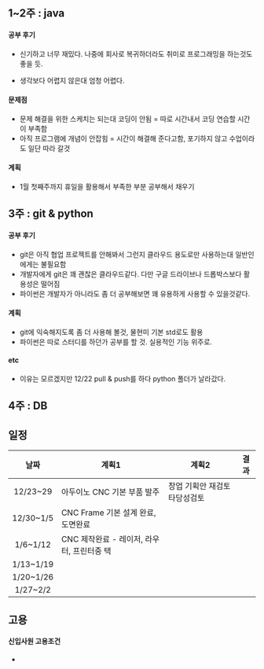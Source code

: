 ## 1~2주 : java

#### 공부 후기

* 신기하고 너무 재밌다.  나중에 회사로 복귀하더라도 취미로 프로그래밍을 하는것도 좋을 듯.

* 생각보다 어렵지 않은대 엄청 어렵다.

  

#### 문제점

* 문제 해결을 위한 스케치는 되는대 코딩이 안됨 = 따로 시간내서 코딩 연습할 시간이 부족함
* 아직 프로그램에 개념이 안잡힘 = 시간이 해결해 준다고함, 포기하지 않고 수업이라도 일단 따라 갈것



#### 계획

* 1월 첫째주까지 휴일을 활용해서 부족한 부분 공부해서 채우기





## 3주 : git & python

#### 공부 후기

* git은 아직 협업 프로젝트를 안해봐서 그런지 클라우드 용도로만 사용하는대 일반인에게는 불필요함
* 개발자에게 git은 꽤 괜찮은 클라우드같다. 다만 구글 드라이브나 드롭박스보다 활용성은 떨어짐
* 파이썬은 개발자가 아니라도 좀 더 공부해보면 꽤 유용하게 사용할 수 있을것같다.

#### 계획

* git에 익숙해지도록 좀 더 사용해 볼것, 물현미 기본 std로도 활용
* 파이썬은 따로 스터디를 하던가 공부를 할 것. 실용적인 기능 위주로.



#### etc

* 이유는 모르겠지만 12/22 pull & push를 하다 python 폴더가 날라갔다. 

## 4주 : DB



## 일정

|   날짜    | 계획1                                      | 계획2                         | 결과 |
| :-------: | ------------------------------------------ | ----------------------------- | ---- |
| 12/23~29  | 아두이노 CNC 기본 부품 발주                | 창업 기획안 재검토 타당성검토 |      |
| 12/30~1/5 | CNC Frame 기본 설계 완료, 도면완료         |                               |      |
| 1/6~1/12  | CNC 제작완료 - 레이저, 라우터, 프린터중 택 |                               |      |
| 1/13~1/19 |                                            |                               |      |
| 1/20~1/26 |                                            |                               |      |
| 1/27~2/2  |                                            |                               |      |



## 고용

#### 신입사원 고용조건

- 

